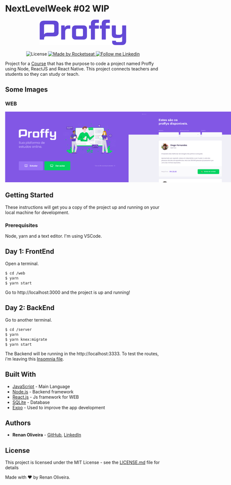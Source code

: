 # NextLevelWeek #02 WIP

<div align="center">
  <img alt="Proffy" src="https://github.com/lmaoclost/NextLevelWeek-2/blob/master/.github/logo.png" width="280"/>
</div>

<br />
<div align="center">
  <img alt="License" src="https://img.shields.io/badge/license-MIT-191A1E">

  <a href="https://rocketseat.com.br">
    <img alt="Made by Rocketseat" src="https://img.shields.io/badge/made%20by-Rocketseat-%237519C1">
  </a>

  <a href="https://www.linkedin.com/in/renansmoliveira/">
    <img alt="Follow me Linkedin" src="https://img.shields.io/badge/Follow%20up-renansmoliveira-191A1E?style=social&logo=linkedin">
  </a>
</div>

Project for a [Course](https://nextlevelweek.com/episodios/omnistack/2/edicao/2) that has the purpose to code a project named Proffy using Node, ReactJS and React Native. This project connects teachers and students so they can study or teach.

## Some Images

### WEB
<div style="display: flex; flex-direction: 'row'; align-items: 'center';">
  <img alt="Web" src="https://github.com/lmaoclost/NextLevelWeek-2/blob/master/.github/web-landing.png" width="400px">
  <img alt="Web" src="https://github.com/lmaoclost/NextLevelWeek-2/blob/master/.github/web-list.png" width="400px">
</div>

## Getting Started

These instructions will get you a copy of the project up and running on your local machine for development.

### Prerequisites

Node, yarn and a text editor. I'm using VSCode.

## Day 1: FrontEnd
Open a terminal.
```
$ cd /web
$ yarn
$ yarn start
```
Go to http://localhost:3000 and the project is up and running!


## Day 2: BackEnd
Go to another terminal.
```
$ cd /server
$ yarn
$ yarn knex:migrate
$ yarn start
```
The Backend will be running in the http://localhost:3333. To test the routes, i'm leaving this [Insomnia file](Insomnia_2020-08-06.json).

## Built With

* [JavaScript](https://devdocs.io/javascript/) - Main Language
* [Node.js](https://nodejs.org/en/) - Backend framework
* [React.js](https://reactjs.org/) - Js framework for WEB
* [SQLite](https://www.sqlite.org/index.html) - Database
* [Expo](https://expo.io/) - Used to improve the app development


## Authors

* **Renan Oliveira** - [GitHub](https://github.com/lmaoclost), [LinkedIn](https://www.linkedin.com/in/renansmoliveira/)

## License

This project is licensed under the MIT License - see the [LICENSE.md](LICENSE.md) file for details

Made with ❤️ by Renan Oliveira.